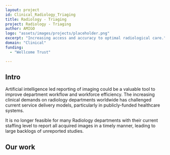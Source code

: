 ```yaml
---
layout: project
id: Clinical_Radiology_Triaging
title: Radiology - Triaging
project: Radiology - Triaging
author: AMIGO
logo: "assets/images/projects/placeholder.png"
excerpt: "Increasing access and accuracy to optimal radiological care."
domain: "Clinical"
funding:
  - "Wellcome Trust"

---
```


## Intro	

Artificial intelligence led reporting of imaging could be a valuable tool to improve department workflow and workforce efficiency. The increasing clinical demands on radiology departments worldwide has challenged current service delivery models, particularly in publicly-funded healthcare systems.

It is no longer feasible for many Radiology departments with their current staffing level to report all acquired images in a timely manner, leading to large backlogs of unreported studies.

## Our work


